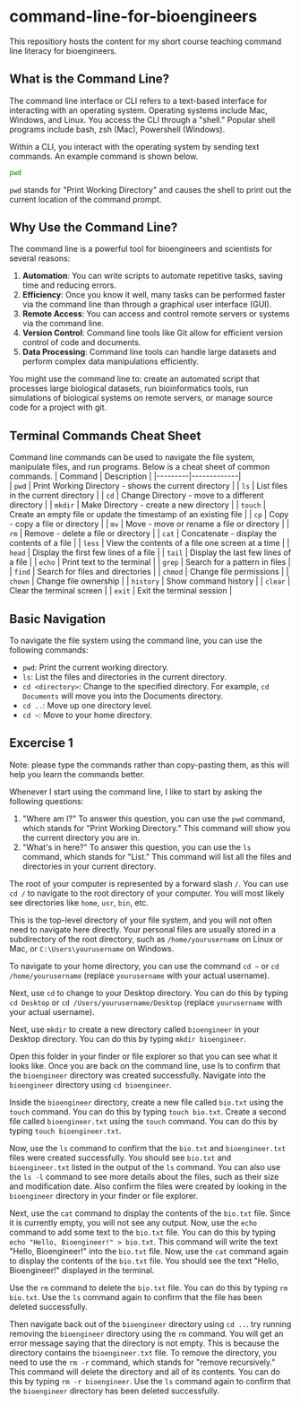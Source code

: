 # command-line-for-bioengineers

This repositiory hosts the content for my short course teaching command line literacy for bioengineers. 

## What is the Command Line?
The command line interface or CLI refers to a text-based interface for interacting with an operating system. Operating systems include Mac, Windows, and Linux. You access the CLI through a "shell." Popular shell programs include bash, zsh (Mac), Powershell (Windows). 

Within a CLI, you interact with the operating system by sending text commands. An example command is shown below. 


```sh
pwd
```
`pwd` stands for "Print Working Directory" and causes the shell to print out the current location of the command prompt. 

## Why Use the Command Line?
The command line is a powerful tool for bioengineers and scientists for several reasons:
1. **Automation**: You can write scripts to automate repetitive tasks, saving time and reducing errors.
2. **Efficiency**: Once you know it well, many tasks can be performed faster via the command line than through a graphical user interface (GUI).
3. **Remote Access**: You can access and control remote servers or systems via the command line.
4. **Version Control**: Command line tools like Git allow for efficient version control of code and documents.      
5. **Data Processing**: Command line tools can handle large datasets and perform complex data manipulations efficiently.

You might use the command line to:
create an automated script that processes large biological datasets, run bioinformatics tools, run simulations of biological systems on remote servers, or manage source code for a project with git.

## Terminal Commands Cheat Sheet
Command line commands can be used to navigate the file system, manipulate files, and run programs. Below is a cheat sheet of common commands.
| Command | Description |
|---------|-------------|   
| `pwd` | Print Working Directory - shows the current directory |
| `ls` | List files in the current directory |
| `cd` | Change Directory - move to a different directory |
| `mkdir` | Make Directory - create a new directory |
| `touch` | Create an empty file or update the timestamp of an existing file |
| `cp` | Copy - copy a file or directory |
| `mv` | Move - move or rename a file or directory |
| `rm` | Remove - delete a file or directory |
| `cat` | Concatenate - display the contents of a file |
| `less` | View the contents of a file one screen at a time |
| `head` | Display the first few lines of a file |
| `tail` | Display the last few lines of a file |
| `echo` | Print text to the terminal |
| `grep` | Search for a pattern in files |
| `find` | Search for files and directories |
| `chmod` | Change file permissions |
| `chown` | Change file ownership |
| `history` | Show command history |
| `clear` | Clear the terminal screen |
| `exit` | Exit the terminal session |


## Basic Navigation
To navigate the file system using the command line, you can use the following commands:
- `pwd`: Print the current working directory.
- `ls`: List the files and directories in the current directory.
- `cd <directory>`: Change to the specified directory. For example, `cd Documents` will move you into the Documents directory.
- `cd ..`: Move up one directory level.
- `cd ~`: Move to your home directory.

## Excercise 1

Note: please type the commands rather than copy-pasting them, as this will help you learn the commands better.

Whenever I start using the command line, I like to start by asking the following questions:
1. "Where am I?"
    To answer this question, you can use the `pwd` command, which stands for "Print Working Directory." This command will show you the current directory you are in.
2. "What's in here?"
    To answer this question, you can use the `ls` command, which stands for "List." This command will list all the files and directories in your current directory.

The root of your computer is represented by a forward slash `/`. You can use `cd /` to navigate to the root directory of your computer. You will most likely see directories like `home`, `usr`, `bin`, etc. 

This is the top-level directory of your file system, and you will not often need to navigate here directly. Your personal files are usually stored in a subdirectory of the root directory, such as `/home/yourusername` on Linux or Mac, or `C:\Users\yourusername` on Windows. 

To navigate to your home directory, you can use the command `cd ~` or `cd /home/yourusername` (replace `yourusername` with your actual username).

Next, use `cd` to change to your Desktop directory. You can do this by typing `cd Desktop` or `cd /Users/yourusername/Desktop` (replace `yourusername` with your actual username).

Next, use `mkdir` to create a new directory called `bioengineer` in your Desktop directory. You can do this by typing `mkdir bioengineer`.

Open this folder in your finder or file explorer so that you can see what it looks like. 
Once you are back on the command line, use ls to confirm that the `bioengineer` directory was created successfully. Navigate into the `bioengineer` directory using `cd bioengineer`.

Inside the `bioengineer` directory, create a new file called `bio.txt` using the `touch` command. You can do this by typing `touch bio.txt`.
Create a second file called `bioengineer.txt` using the `touch` command. You can do this by typing `touch bioengineer.txt`.

Now, use the `ls` command to confirm that the `bio.txt` and `bioengineer.txt` files were created successfully.
You should see `bio.txt` and `bioengineer.txt` listed in the output of the `ls` command.
You can also use the `ls -l` command to see more details about the files, such as their size and modification date.
Also confirm the files were created by looking in the `bioengineer` directory in your finder or file explorer.

Next, use the `cat` command to display the contents of the `bio.txt` file. Since it is currently empty, you will not see any output.
Now, use the `echo` command to add some text to the `bio.txt` file. You can do this by typing `echo "Hello, Bioengineer!" > bio.txt`. This command will write the text "Hello, Bioengineer!" into the `bio.txt` file.
Now, use the `cat` command again to display the contents of the `bio.txt` file. You should see the text "Hello, Bioengineer!" displayed in the terminal.

Use the `rm` command to delete the `bio.txt` file. You can do this by typing `rm bio.txt`. Use the `ls` command again to confirm that the file has been deleted successfully.

Then navigate back out of the `bioengineer` directory using `cd ..`. try running removing the `bioengineer` directory using the `rm` command. You will get an error message saying that the directory is not empty. This is because the directory contains the `bioengineer.txt` file.
To remove the directory, you need to use the `rm -r` command, which stands
for "remove recursively." This command will delete the directory and all of its contents. You can do this by typing `rm -r bioengineer`.
Use the `ls` command again to confirm that the `bioengineer` directory has been deleted successfully.